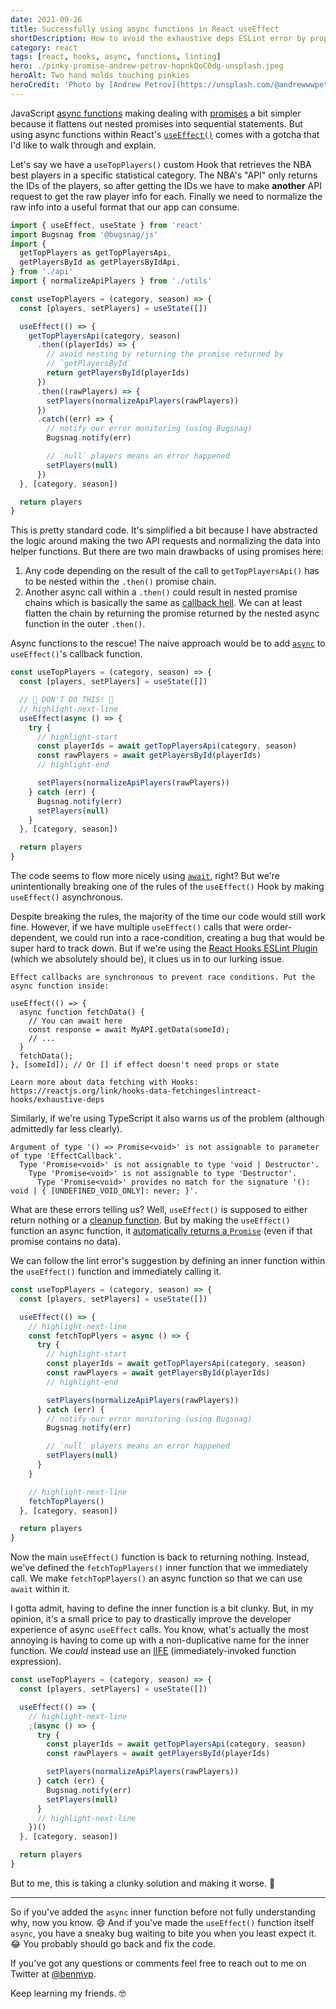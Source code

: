 ```yaml
---
date: 2021-09-26
title: Successfully using async functions in React useEffect
shortDescription: How to avoid the exhaustive deps ESLint error by properly using async functions within the React useEffect Hook
category: react
tags: [react, hooks, async, functions, linting]
hero: ./pinky-promise-andrew-petrov-hopnkQoC0dg-unsplash.jpeg
heroAlt: Two hand molds touching pinkies
heroCredit: 'Photo by [Andrew Petrov](https://unsplash.com/@andrewwwpetrov)'
---
```


JavaScript [async functions](https://developer.mozilla.org/en-US/docs/Web/JavaScript/Reference/Statements/async_function) making dealing with [promises](https://developer.mozilla.org/en-US/docs/Web/JavaScript/Reference/Global_Objects/Promise) a bit simpler because it flattens out nested promises into sequential statements. But using async functions within React's [`useEffect()`](https://reactjs.org/docs/hooks-effect.html) comes with a gotcha that I'd like to walk through and explain.

Let's say we have a `useTopPlayers()` custom Hook that retrieves the NBA best players in a specific statistical category. The NBA's "API" only returns the IDs of the players, so after getting the IDs we have to make **another** API request to get the raw player info for each. Finally we need to normalize the raw info into a useful format that our app can consume.

```js
import { useEffect, useState } from 'react'
import Bugsnag from '@bugsnag/js'
import {
  getTopPlayers as getTopPlayersApi,
  getPlayersById as getPlayersByIdApi,
} from './api'
import { normalizeApiPlayers } from './utils'

const useTopPlayers = (category, season) => {
  const [players, setPlayers] = useState([])

  useEffect(() => {
    getTopPlayersApi(category, season)
      .then((playerIds) => {
        // avoid nesting by returning the promise returned by
        // `getPlayersById`
        return getPlayersById(playerIds)
      })
      .then((rawPlayers) => {
        setPlayers(normalizeApiPlayers(rawPlayers))
      })
      .catch((err) => {
        // notify our error monitoring (using Bugsnag)
        Bugsnag.notify(err)

        // `null` players means an error happened
        setPlayers(null)
      })
  }, [category, season])

  return players
}
```

This is pretty standard code. It's simplified a bit because I have abstracted the logic around making the two API requests and normalizing the data into helper functions. But there are two main drawbacks of using promises here:

1. Any code depending on the result of the call to `getTopPlayersApi()` has to be nested within the `.then()` promise chain.
2. Another async call within a `.then()` could result in nested promise chains which is basically the same as [callback hell](http://callbackhell.com/). We can at least flatten the chain by returning the promise returned by the nested async function in the outer `.then()`.

Async functions to the rescue! The naive approach would be to add [`async`](https://developer.mozilla.org/en-US/docs/Web/JavaScript/Reference/Statements/async_function) to `useEffect()`'s callback function.

```js
const useTopPlayers = (category, season) => {
  const [players, setPlayers] = useState([])

  // 🛑 DON'T DO THIS! 🛑
  // highlight-next-line
  useEffect(async () => {
    try {
      // highlight-start
      const playerIds = await getTopPlayersApi(category, season)
      const rawPlayers = await getPlayersById(playerIds)
      // highlight-end

      setPlayers(normalizeApiPlayers(rawPlayers))
    } catch (err) {
      Bugsnag.notify(err)
      setPlayers(null)
    }
  }, [category, season])

  return players
}
```

The code seems to flow more nicely using [`await`](https://developer.mozilla.org/en-US/docs/Web/JavaScript/Reference/Operators/await), right? But we're unintentionally breaking one of the rules of the `useEffect()` Hook by making `useEffect()` asynchronous.

Despite breaking the rules, the majority of the time our code would still work fine. However, if we have multiple `useEffect()` calls that were order-dependent, we could run into a race-condition, creating a bug that would be super hard to track down. But if we're using the [React Hooks ESLint Plugin](https://www.npmjs.com/package/eslint-plugin-react-hooks) (which we absolutely should be), it clues us in to our lurking issue.

```
Effect callbacks are synchronous to prevent race conditions. Put the async function inside:

useEffect(() => {
  async function fetchData() {
    // You can await here
    const response = await MyAPI.getData(someId);
    // ...
  }
  fetchData();
}, [someId]); // Or [] if effect doesn't need props or state

Learn more about data fetching with Hooks: https://reactjs.org/link/hooks-data-fetchingeslintreact-hooks/exhaustive-deps
```

Similarly, if we're using TypeScript it also warns us of the problem (although admittedly far less clearly).

```
Argument of type '() => Promise<void>' is not assignable to parameter of type 'EffectCallback'.
  Type 'Promise<void>' is not assignable to type 'void | Destructor'.
    Type 'Promise<void>' is not assignable to type 'Destructor'.
      Type 'Promise<void>' provides no match for the signature '(): void | { [UNDEFINED_VOID_ONLY]: never; }'.
```

What are these errors telling us? Well, `useEffect()` is supposed to either return nothing or a [cleanup function](https://reactjs.org/docs/hooks-effect.html#example-using-hooks-1). But by making the `useEffect()` function an async function, it [automatically returns a `Promise`](https://developer.mozilla.org/en-US/docs/Web/JavaScript/Reference/Statements/async_function#return_value) (even if that promise contains no data).

We can follow the lint error's suggestion by defining an inner function within the `useEffect()` function and immediately calling it.

```js
const useTopPlayers = (category, season) => {
  const [players, setPlayers] = useState([])

  useEffect(() => {
    // highlight-next-line
    const fetchTopPlyers = async () => {
      try {
        // highlight-start
        const playerIds = await getTopPlayersApi(category, season)
        const rawPlayers = await getPlayersById(playerIds)
        // highlight-end

        setPlayers(normalizeApiPlayers(rawPlayers))
      } catch (err) {
        // notify our error monitoring (using Bugsnag)
        Bugsnag.notify(err)

        // `null` players means an error happened
        setPlayers(null)
      }
    }

    // highlight-next-line
    fetchTopPlayers()
  }, [category, season])

  return players
}
```

Now the main `useEffect()` function is back to returning nothing. Instead, we've defined the `fetchTopPlayers()` inner function that we immediately call. We make `fetchTopPlayers()` an async function so that we can use `await` within it.

I gotta admit, having to define the inner function is a bit clunky. But, in my opinion, it's a small price to pay to drastically improve the developer experience of async `useEffect` calls. You know, what's actually the most annoying is having to come up with a non-duplicative name for the inner function. We _could_ instead use an [IIFE](https://developer.mozilla.org/en-US/docs/Glossary/IIFE) (immediately-invoked function expression).

```js
const useTopPlayers = (category, season) => {
  const [players, setPlayers] = useState([])

  useEffect(() => {
    // highlight-next-line
    ;(async () => {
      try {
        const playerIds = await getTopPlayersApi(category, season)
        const rawPlayers = await getPlayersById(playerIds)

        setPlayers(normalizeApiPlayers(rawPlayers))
      } catch (err) {
        Bugsnag.notify(err)
        setPlayers(null)
      }
      // highlight-next-line
    })()
  }, [category, season])

  return players
}
```

But to me, this is taking a clunky solution and making it worse. 🤪

---

So if you've added the `async` inner function before not fully understanding why, now you know. 😄 And if you've made the `useEffect()` function itself `async`, you have a sneaky bug waiting to bite you when you least expect it. 😂 You probably should go back and fix the code.

If you've got any questions or comments feel free to reach out to me on Twitter at [@benmvp](https://twitter.com/benmvp).

Keep learning my friends. 🤓

